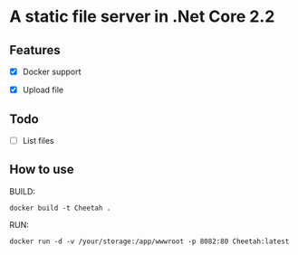 # A static file server in .Net Core 2.2

## Features

* [x] Docker support
* [x] Upload file


## Todo

* [ ] List files

## How to use
BUILD:
```
docker build -t Cheetah .
```

RUN:
```
docker run -d -v /your/storage:/app/wwwroot -p 8082:80 Cheetah:latest
```
